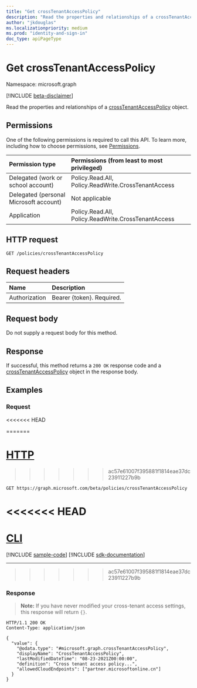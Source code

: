 ```yaml
---
title: "Get crossTenantAccessPolicy"
description: "Read the properties and relationships of a crossTenantAccessPolicy object."
author: "jkdouglas"
ms.localizationpriority: medium
ms.prod: "identity-and-sign-in"
doc_type: apiPageType
---
```


# Get crossTenantAccessPolicy

Namespace: microsoft.graph

[!INCLUDE [beta-disclaimer](../../includes/beta-disclaimer.md)]

Read the properties and relationships of a [crossTenantAccessPolicy](../resources/crosstenantaccesspolicy.md) object.

## Permissions

One of the following permissions is required to call this API. To learn more, including how to choose permissions, see [Permissions](/graph/permissions-reference).

|Permission type|Permissions (from least to most privileged)|
|:---|:---|
|Delegated (work or school account)|Policy.Read.All, Policy.ReadWrite.CrossTenantAccess|
|Delegated (personal Microsoft account)|Not applicable|
|Application|Policy.Read.All, Policy.ReadWrite.CrossTenantAccess|

## HTTP request

<!-- {
  "blockType": "ignored"
}
-->

``` http
GET /policies/crossTenantAccessPolicy
```

## Request headers

|Name|Description|
|:---|:---|
|Authorization|Bearer {token}. Required.|

## Request body

Do not supply a request body for this method.

## Response

If successful, this method returns a `200 OK` response code and a [crossTenantAccessPolicy](../resources/crosstenantaccesspolicy.md) object in the response body.

## Examples

### Request

<<<<<<< HEAD

=======
# [HTTP](#tab/http)
>>>>>>> ac57e61007f395881f1814eae37dc23911227b9b
<!-- {
  "blockType": "request",
  "name": "get_crosstenantaccesspolicy"
}
-->

``` http
GET https://graph.microsoft.com/beta/policies/crossTenantAccessPolicy
```

<<<<<<< HEAD
=======
# [CLI](#tab/cli)
[!INCLUDE [sample-code](../includes/snippets/cli/get-crosstenantaccesspolicy-cli-snippets.md)]
[!INCLUDE [sdk-documentation](../includes/snippets/snippets-sdk-documentation-link.md)]

---

>>>>>>> ac57e61007f395881f1814eae37dc23911227b9b
### Response

>**Note:** If you have never modified your cross-tenant access settings, this response will return `{}`.
<!-- {
  "blockType": "response",
  "truncated": true,
  "@odata.type": "microsoft.graph.crossTenantAccessPolicy"
}
-->

``` http
HTTP/1.1 200 OK
Content-Type: application/json

{
  "value": {
    "@odata.type": "#microsoft.graph.crossTenantAccessPolicy",
    "displayName": "CrossTenantAccessPolicy",
    "lastModifiedDateTime": "08-23-2021Z00:00:00",
    "definition": "Cross tenant access policy...",
    "allowedCloudEndpoints": ["partner.microsoftonline.cn"]
  }
}
```
